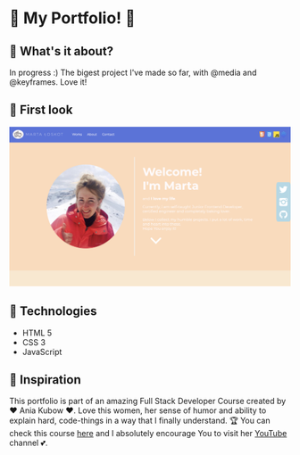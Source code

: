 #   🎊 My Portfolio! 🎊

## 💙 What's it about?

In progress :) The bigest project I've made so far, with @media and @keyframes. Love it!

## 💙 First look 

![first page](./images/screen_1.png)

## 💙 Technologies

+ HTML 5
+ CSS 3
+ JavaScript

## 💙 Inspiration
This portfolio is part of an amazing Full Stack Developer Course created by  ♥ Ania Kubow ♥. Love this women, her sense of humor and ability to explain hard, code-things in a way that I finally understand. 🏆
You can check this course [here](https://www.codewithania.com/about) and I absolutely encourage You to visit her [YouTube](https://www.youtube.com/@AniaKubow) channel 💕.
